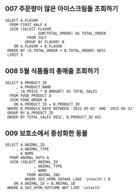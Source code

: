 
007 주문량이 많은 아이스크림들 조회하기
---------------------------
~~~
SELECT A.FLAVOR
  FROM FIRST_HALF A
  JOIN (SELECT FLAVOR
             , SUM(TOTAL_ORDER) AS TOTAL_ORDER
          FROM JULY
         GROUP BY FLAVOR) B
    ON A.FLAVOR = B.FLAVOR
 ORDER BY (A.TOTAL_ORDER + B.TOTAL_ORDER) DESC
 LIMIT 3
~~~

008 5월 식품들의 총매출 조회하기
---------------------------
~~~
SELECT A.PRODUCT_ID
     , A.PRODUCT_NAME
     , (A.PRICE * B.AMOUNT) AS TOTAL_SALES
  FROM FOOD_PRODUCT A
  JOIN FOOD_ORDER B
    ON A.PRODUCT_ID = B.PRODUCT_ID
 WHERE B.PRODUCE_DATE BETWEEN '2022-05-01' AND '2022-05-31'
 GROUP BY A.PRODUCT_ID
 ORDER BY TOTAL_SALES DESC, B.PRODUCT_ID ASC
~~~

009 보호소에서 중성화한 동물
---------------------------
~~~
SELECT A.ANIMAL_ID
     , A.ANIMAL_TYPE
     , A.NAME
  FROM ANIMAL_OUTS A
  JOIN (SELECT ANIMAL_ID
             , ANIMAL_TYPE
             , NAME
          FROM ANIMAL_INS 
         WHERE SEX_UPON_INTAKE LIKE 'intact%') B
    ON A.ANIMAL_ID = B.ANIMAL_ID
 WHERE A.SEX_UPON_OUTCOME NOT LIKE 'intact%'
 ~~~
